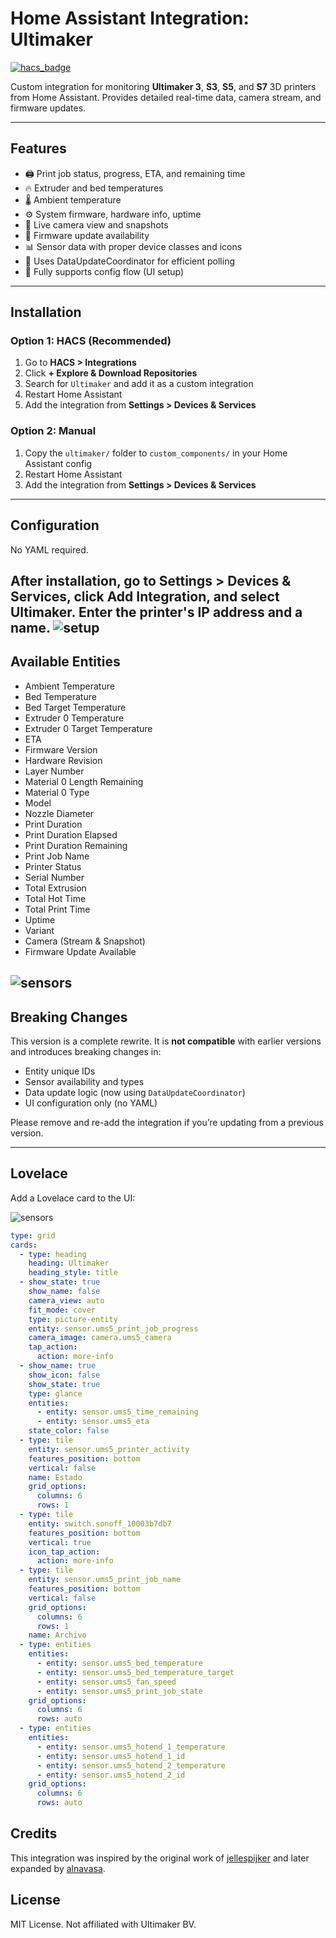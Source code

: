 # Home Assistant Integration: Ultimaker

[![hacs\_badge](https://img.shields.io/badge/HACS-Custom-orange.svg)](https://hacs.xyz/)

Custom integration for monitoring **Ultimaker 3**, **S3**, **S5**, and **S7** 3D printers from Home Assistant. Provides detailed real-time data, camera stream, and firmware updates.

---

## Features

* 🖨️ Print job status, progress, ETA, and remaining time
* 🔥 Extruder and bed temperatures
* 🌡️ Ambient temperature
* ⚙️ System firmware, hardware info, uptime
* 📸 Live camera view and snapshots
* 🔄 Firmware update availability
* 📊 Sensor data with proper device classes and icons
* 🧠 Uses DataUpdateCoordinator for efficient polling
* 📁 Fully supports config flow (UI setup)

---

## Installation

### Option 1: HACS (Recommended)

1. Go to **HACS > Integrations**
2. Click **+ Explore & Download Repositories**
3. Search for `Ultimaker` and add it as a custom integration
4. Restart Home Assistant
5. Add the integration from **Settings > Devices & Services**

### Option 2: Manual

1. Copy the `ultimaker/` folder to `custom_components/` in your Home Assistant config
2. Restart Home Assistant
3. Add the integration from **Settings > Devices & Services**

---

## Configuration

No YAML required.

After installation, go to **Settings > Devices & Services**, click **Add Integration**, and select **Ultimaker**. Enter the printer's IP address and a name.
![setup](https://github.com/jellespijker/home-assistant-ultimaker/raw/main/resources/setup.png)
---

## Available Entities

* Ambient Temperature
* Bed Temperature
* Bed Target Temperature
* Extruder 0 Temperature
* Extruder 0 Target Temperature
* ETA
* Firmware Version
* Hardware Revision
* Layer Number
* Material 0 Length Remaining
* Material 0 Type
* Model
* Nozzle Diameter
* Print Duration
* Print Duration Elapsed
* Print Duration Remaining
* Print Job Name
* Printer Status
* Serial Number
* Total Extrusion
* Total Hot Time
* Total Print Time
* Uptime
* Variant
* Camera (Stream & Snapshot)
* Firmware Update Available

![sensors](https://github.com/jellespijker/home-assistant-ultimaker/raw/main/resources/sensors.png)
---

## Breaking Changes

This version is a complete rewrite. It is **not compatible** with earlier versions and introduces breaking changes in:

* Entity unique IDs
* Sensor availability and types
* Data update logic (now using `DataUpdateCoordinator`)
* UI configuration only (no YAML)

Please remove and re-add the integration if you’re updating from a previous version.

---

## Lovelace

Add a Lovelace card to the UI:

![sensors](https://github.com/jellespijker/home-assistant-ultimaker/raw/main/resources/lovelace.png)

```yaml
type: grid
cards:
  - type: heading
    heading: Ultimaker
    heading_style: title
  - show_state: true
    show_name: false
    camera_view: auto
    fit_mode: cover
    type: picture-entity
    entity: sensor.ums5_print_job_progress
    camera_image: camera.ums5_camera
    tap_action:
      action: more-info
  - show_name: true
    show_icon: false
    show_state: true
    type: glance
    entities:
      - entity: sensor.ums5_time_remaining
      - entity: sensor.ums5_eta
    state_color: false
  - type: tile
    entity: sensor.ums5_printer_activity
    features_position: bottom
    vertical: false
    name: Estado
    grid_options:
      columns: 6
      rows: 1
  - type: tile
    entity: switch.sonoff_10003b7db7
    features_position: bottom
    vertical: true
    icon_tap_action:
      action: more-info
  - type: tile
    entity: sensor.ums5_print_job_name
    features_position: bottom
    vertical: false
    grid_options:
      columns: 6
      rows: 1
    name: Archivo
  - type: entities
    entities:
      - entity: sensor.ums5_bed_temperature
      - entity: sensor.ums5_bed_temperature_target
      - entity: sensor.ums5_fan_speed
      - entity: sensor.ums5_print_job_state
    grid_options:
      columns: 6
      rows: auto
  - type: entities
    entities:
      - entity: sensor.ums5_hotend_1_temperature
      - entity: sensor.ums5_hotend_1_id
      - entity: sensor.ums5_hotend_2_temperature
      - entity: sensor.ums5_hotend_2_id
    grid_options:
      columns: 6
      rows: auto
```

## Credits

This integration was inspired by the original work of [jellespijker](https://github.com/jellespijker) and later expanded by [alnavasa](https://github.com/alnavasa).



## License

MIT License. Not affiliated with Ultimaker BV.
